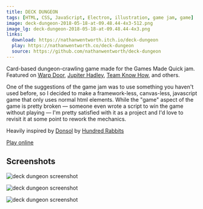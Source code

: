 ```yaml
---
title: DECK DUNGEON
tags: [HTML, CSS, JavaScript, Electron, illustration, game jam, game]
image: deck-dungeon-2018-05-18-at-09.48.44-4x3-512.png
image_lg: deck-dungeon-2018-05-18-at-09.48.44-4x3.png
links:
  download: https://nathanwentworth.itch.io/deck-dungeon
  play: https://nathanwentworth.co/deck-dungeon
  source: https://github.com/nathanwentworth/deck-dungeon
---
```

Card-based dungeon-crawling game made for the Games Made Quick jam. Featured on [Warp Door](http://warpdoor.com/2017/01/23/deck-dungeon-nathan-wentworth/), [Jupiter Hadley](https://www.youtube.com/watch?v=11tkXjJGpCQ), [Team Know How](https://www.teamknowhow.com/discover/discover/top-free-mac-games#Deck%20Dungeon), and others.

One of the suggestions of the game jam was to use something you haven't used before, so I decided to make a framework-less, canvas-less, javascript game that only uses normal html elements. While the "game" aspect of the game is pretty broken — someone even wrote a script to win the game without playing — I'm pretty satisfied with it as a project and I'd love to revisit it at some point to rework the mechanics.

Heavily inspired by [Donsol](https://hundredrabbits.itch.io/donsol) by [Hundred Rabbits](http://100r.co/)

[Play online](https://nathanwentworth.co/deck-dungeon)

## Screenshots

![deck dungeon screenshot](deck-dungeon-2018-05-18-at-09.50.07-fullpage.png)

![deck dungeon screenshot](deck-dungeon-2018-05-18-at-09.50.39-fullpage.png)

![deck dungeon screenshot](deck-dungeon-2018-05-18-at-09.51.09-fullpage.png)